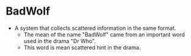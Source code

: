 BadWolf
===

* A system that collects scattered information in the same format.
	* The mean of the name "BadWolf" came from an important word used in the drama "Dr Who".
	* This word is mean scattered hint in the drama.

